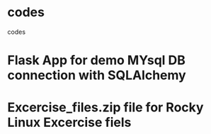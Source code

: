 # codes
codes

# Flask App for demo MYsql DB connection with SQLAlchemy

# Excercise_files.zip file for Rocky Linux Excercise fiels
